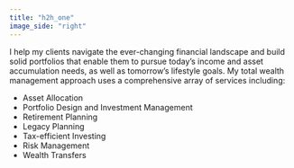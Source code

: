 ```yaml
---
title: "h2h_one"
image_side: "right"
---
```

I help my clients navigate the ever-changing financial landscape and build solid portfolios that enable them to pursue today’s income and asset accumulation needs, as well as tomorrow’s lifestyle goals. My total wealth management approach uses a comprehensive array of services including:
* Asset Allocation
* Portfolio Design and Investment Management
* Retirement Planning
* Legacy Planning
* Tax-efficient Investing
* Risk Management
* Wealth Transfers